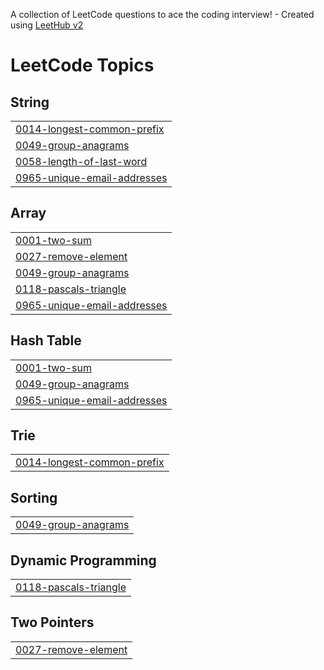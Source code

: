 A collection of LeetCode questions to ace the coding interview! - Created using [LeetHub v2](https://github.com/arunbhardwaj/LeetHub-2.0)
<!---LeetCode Topics Start-->
# LeetCode Topics
## String
|  |
| ------- |
| [0014-longest-common-prefix](https://github.com/swolecoder/LeetCodeEveryDay/tree/master/0014-longest-common-prefix) |
| [0049-group-anagrams](https://github.com/swolecoder/LeetCodeEveryDay/tree/master/0049-group-anagrams) |
| [0058-length-of-last-word](https://github.com/swolecoder/LeetCodeEveryDay/tree/master/0058-length-of-last-word) |
| [0965-unique-email-addresses](https://github.com/swolecoder/LeetCodeEveryDay/tree/master/0965-unique-email-addresses) |
## Array
|  |
| ------- |
| [0001-two-sum](https://github.com/swolecoder/LeetCodeEveryDay/tree/master/0001-two-sum) |
| [0027-remove-element](https://github.com/swolecoder/LeetCodeEveryDay/tree/master/0027-remove-element) |
| [0049-group-anagrams](https://github.com/swolecoder/LeetCodeEveryDay/tree/master/0049-group-anagrams) |
| [0118-pascals-triangle](https://github.com/swolecoder/LeetCodeEveryDay/tree/master/0118-pascals-triangle) |
| [0965-unique-email-addresses](https://github.com/swolecoder/LeetCodeEveryDay/tree/master/0965-unique-email-addresses) |
## Hash Table
|  |
| ------- |
| [0001-two-sum](https://github.com/swolecoder/LeetCodeEveryDay/tree/master/0001-two-sum) |
| [0049-group-anagrams](https://github.com/swolecoder/LeetCodeEveryDay/tree/master/0049-group-anagrams) |
| [0965-unique-email-addresses](https://github.com/swolecoder/LeetCodeEveryDay/tree/master/0965-unique-email-addresses) |
## Trie
|  |
| ------- |
| [0014-longest-common-prefix](https://github.com/swolecoder/LeetCodeEveryDay/tree/master/0014-longest-common-prefix) |
## Sorting
|  |
| ------- |
| [0049-group-anagrams](https://github.com/swolecoder/LeetCodeEveryDay/tree/master/0049-group-anagrams) |
## Dynamic Programming
|  |
| ------- |
| [0118-pascals-triangle](https://github.com/swolecoder/LeetCodeEveryDay/tree/master/0118-pascals-triangle) |
## Two Pointers
|  |
| ------- |
| [0027-remove-element](https://github.com/swolecoder/LeetCodeEveryDay/tree/master/0027-remove-element) |
<!---LeetCode Topics End-->